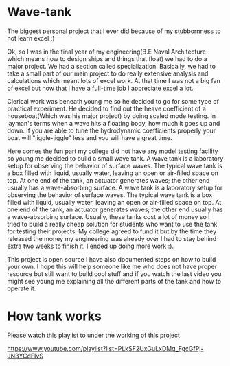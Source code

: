 # Wave-tank
The biggest personal project that I ever did because of my stubbornness to not learn excel :) 

Ok, so I was in the final year of my engineering(B.E Naval Architecture which means how to design ships and things that float) we had to do a major project. We had a section called specialization. Basically, we had to take a small part of our main project to do really extensive analysis and calculations which meant lots of excel work. At that time I was not a big fan of excel but now that I have a full-time job I appreciate excel a lot.

Clerical work was beneath young me so he decided to go for some type of practical experiment. He decided to find out the heave coefficient of a houseboat(Which was his major project) by doing scaled mode testing. In layman's terms when a wave hits a floating body, how much it goes up and down. If you are able to tune the hydrodynamic coefficients properly your boat will "jiggle-jiggle" less and you will have a great time.

Here comes the fun part my college did not have any model testing facility so young me decided to build a small wave tank. A wave tank is a laboratory setup for observing the behavior of surface waves. The typical wave tank is a box filled with liquid, usually water, leaving an open or air-filled space on top. At one end of the tank, an actuator generates waves; the other end usually has a wave-absorbing surface.
A wave tank is a laboratory setup for observing the behavior of surface waves. The typical wave tank is a box filled with liquid, usually water, leaving an open or air-filled space on top. At one end of the tank, an actuator generates waves; the other end usually has a wave-absorbing surface.
Usually, these tanks cost a lot of money so I tried to build a  really cheap solution for students who want to use the tank for testing their projects. My college agreed to fund it but by the time they released the money my engineering was already over I had to stay behind extra two weeks to finish it. I ended up doing more work :).

This project is open source I have also documented steps on how to build your own. I hope this will help someone like me who does not have proper resource but still want to build cool stuff and if you watch the last video you might see young me explaining all the different parts of the tank and how to operate it.
 
 # How tank works
 Please watch this playlist  to under the working of this project
 
https://www.youtube.com/playlist?list=PLkSF2UxGuLxDMq_FgcGfPj-JN3YCdFIvS
